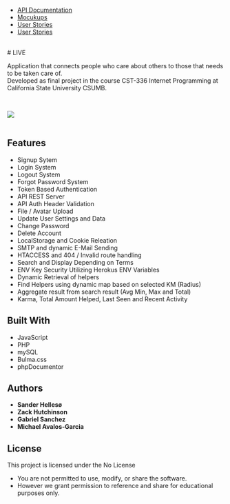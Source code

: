 <ul>
  <li><a href ="https://demoliveapp.herokuapp.com/docs/api/" target="_blank">API Documentation</a></li>
  <li><a href ="https://github.com/sanderhelleso/live/blob/master/mockups/README.md" target="_blank">Mocukups</a></li>
    <li><a href ="https://github.com/sanderhelleso/live/blob/master/screenshots/README.md" target="_blank">User Stories</a></li>
  <li><a href ="https://github.com/sanderhelleso/live/blob/master/mockups/Live%252FUserstroy.pdf" target="_blank">User Stories</a></li>
</ul>
<br>
# LIVE

Application that connects people who care about others to those that needs to be taken care of.<br>
Developed as final project in the course CST-336 Internet Programming at California State University CSUMB.
<br>

<br>

<img src="https://github.com/sanderhelleso/live/blob/master/public/img/readme/preview.gif"></img>
<br>
<br>


## Features
* Signup Sytem
* Login System
* Logout System
* Forgot Password System
* Token Based Authentication
* API REST Server
* API Auth Header Validation
* File / Avatar Upload
* Update User Settings and Data
* Change Password
* Delete Account
* LocalStorage and Cookie Releation
* SMTP and dynamic E-Mail Sending
* HTACCESS and 404 / Invalid route handling
* Search and Display Depending on Terms
* ENV Key Security Utilizing Herokus ENV Variables
* Dynamic Retrieval of helpers
* Find Helpers using dynamic map based on selected KM (Radius)
* Aggregate result from search result (Avg Min, Max and Total)
* Karma, Total Amount Helped, Last Seen and Recent Activity


## Built With

* JavaScript
* PHP
* mySQL
* Bulma.css
* phpDocumentor

## Authors

* **Sander Hellesø**
* **Zack Hutchinson**
* **Gabriel Sanchez**
* **Michael Avalos-Garcia**

## License

This project is licensed under the No License
 * You are not permitted to use, modify, or share the software. 
 * However we grant permission to reference and share for educational purposes only.
